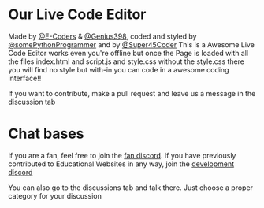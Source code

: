 # Our Live Code Editor
Made by <a href="https://github.com/E-coders">@E-Coders</a> & <a href="https://github.com/Genius398">@Genius398</a>, coded and styled by <a href="github.com/somePythonProgrammer">@somePythonProgrammer</a> and by <a href="github.com/Super45Coder">@Super45Coder</a>
This is a Awesome Live Code Editor works even you're offline but once the Page is loaded with all the files index.html and script.js and style.css without the style.css there you will find no style but with-in you can code in a awesome coding interface!!

If you want to contribute, make a pull request and leave us a message in the discussion tab


# Chat bases

If you are a fan, feel free to join the <a href="https://discord.gg/nGasHWn7bF">fan discord</a>. If you have previously contributed to Educational Websites in any way, join the <a href="https://discord.gg/H3RcszvGpP">development discord</a>

You can also go to the discussions tab and talk there. Just choose a proper category for your discussion

